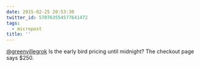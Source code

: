 ```yaml
---
date: 2015-02-25 20:53:30
twitter_id: 570763554577641472
tags:
  - micropost
title: ''
---
```


[@greenvillegrok](https://twitter.com/greenvillegrok) Is the early bird pricing until midnight? The checkout page says $250.
